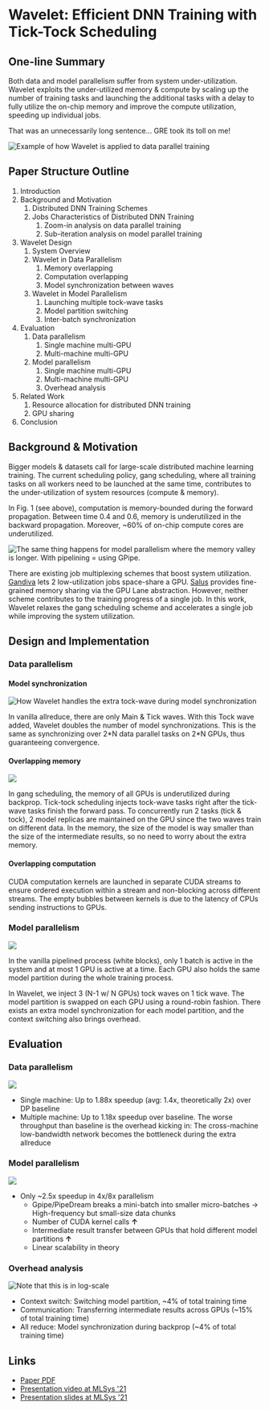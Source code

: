 # Wavelet: Efficient DNN Training with Tick-Tock Scheduling

## One-line Summary

Both data and model parallelism suffer from system under-utilization. Wavelet exploits the under-utilized memory & compute by scaling up the number of training tasks and launching the additional tasks with a delay to fully utilize the on-chip memory and improve the compute utilization, speeding up individual jobs.

That was an unnecessarily long sentence... GRE took its toll on me!

![Example of how Wavelet is applied to data parallel training](../../.gitbook/assets/screen-shot-2021-05-11-at-8.05.32-pm.png)

## Paper Structure Outline

1. Introduction
2. Background and Motivation
   1. Distributed DNN Training Schemes
   2. Jobs Characteristics of Distributed DNN Training
      1. Zoom-in analysis on data parallel training
      2. Sub-iteration analysis on model parallel training
3. Wavelet Design
   1. System Overview
   2. Wavelet in Data Parallelism
      1. Memory overlapping
      2. Computation overlapping
      3. Model synchronization between waves
   3. Wavelet in Model Parallelism
      1. Launching multiple tock-wave tasks
      2. Model partition switching
      3. Inter-batch synchronization
4. Evaluation
   1. Data parallelism
      1. Single machine multi-GPU
      2. Multi-machine multi-GPU
   2. Model parallelism
      1. Single machine multi-GPU
      2. Multi-machine multi-GPU
      3. Overhead analysis
5. Related Work
   1. Resource allocation for distributed DNN training
   2. GPU sharing
6. Conclusion

## Background & Motivation

Bigger models & datasets call for large-scale distributed machine learning training. The current scheduling policy, gang scheduling, where all training tasks on all workers need to be launched at the same time, contributes to the under-utilization of system resources \(compute & memory\).

In Fig. 1 \(see above\), computation is memory-bounded during the forward propagation. Between time 0.4 and 0.6, memory is underutilized in the backward propagation. Moreover, ~60% of on-chip compute cores are underutilized.

![The same thing happens for model parallelism where the memory valley is longer. With pipelining = using GPipe.](../../.gitbook/assets/screen-shot-2021-05-11-at-8.09.48-pm.png)

There are existing job multiplexing schemes that boost system utilization. [Gandiva](gandiva-introspective-cluster-scheduling-for-deep-learning.md) lets 2 low-utilization jobs space-share a GPU. [Salus](salus-fine-grained-gpu-sharing-primitives-for-deep-learning-applications.md) provides fine-grained memory sharing via the GPU Lane abstraction. However, neither scheme contributes to the training progress of a single job. In this work, Wavelet relaxes the gang scheduling scheme and accelerates a single job while improving the system utilization.

## Design and Implementation

### Data parallelism

#### Model synchronization

![How Wavelet handles the extra tock-wave during model synchronization](../../.gitbook/assets/screen-shot-2021-05-11-at-8.18.40-pm.png)

In vanilla allreduce, there are only Main & Tick waves. With this Tock wave added, Wavelet doubles the number of model synchronizations. This is the same as synchronizing over 2\*N data parallel tasks on 2\*N GPUs, thus guaranteeing convergence.  

#### Overlapping memory

![](../../.gitbook/assets/screen-shot-2021-05-11-at-8.22.16-pm.png)

In gang scheduling, the memory of all GPUs is underutilized during backprop. Tick-tock scheduling injects tock-wave tasks right after the tick-wave tasks finish the forward pass. To concurrently run 2 tasks \(tick & tock\), 2 model replicas are maintained on the GPU since the two waves train on different data. In the memory, the size of the model is way smaller than the size of the intermediate results, so no need to worry about the extra memory.

#### Overlapping computation

CUDA computation kernels are launched in separate CUDA streams to ensure ordered execution within a stream and non-blocking across different streams. The empty bubbles between kernels is due to the latency of CPUs sending instructions to GPUs.

### Model parallelism

![](../../.gitbook/assets/screen-shot-2021-05-11-at-8.27.24-pm.png)

In the vanilla pipelined process \(white blocks\), only 1 batch is active in the system and at most 1 GPU is active at a time. Each GPU also holds the same model partition during the whole training process.

In Wavelet, we inject 3 \(N-1 w/ N GPUs\) tock waves on 1 tick wave. The model partition is swapped on each GPU using a round-robin fashion. There exists an extra model synchronization for each model partition, and the context switching also brings overhead.

## Evaluation

### Data parallelism

![](https://lh4.googleusercontent.com/VsZF6a3W2RzY3BYXFP7kHY7GKpLN-5VyPr01iWp9PiBj0c6iOypabT8VcZ0GCe6P9KqBqUqkhzxi_ssKLUIvzYhONHTu-fGPuilYAt_MKiiqag0o-ffGhyAYYOKh6eM4vydfTl_1O8E)

* Single machine: Up to 1.88x speedup \(avg: 1.4x, theoretically 2x\) over DP baseline
* Multiple machine: Up to 1.18x speedup over baseline. The worse throughput than baseline is the overhead kicking in: The cross-machine low-bandwidth network becomes the bottleneck during the extra allreduce

### Model parallelism

![](https://lh3.googleusercontent.com/cXWkPGS1OhaFhnrv2vvFVuNrTm1ySzDU9JuHMIBS2_x9rLsul1nIJrzYAm8nPEDQa47hHXG2mUmw_U3gTRAoBV1Fnwy_c9LrqDRDkpxOjhqFD_l9E38gbwHVyBJiVfhz99gzTLbJ79k)

* Only ~2.5x speedup in 4x/8x parallelism
  * Gpipe/PipeDream breaks a mini-batch into smaller micro-batches -&gt; High-frequency but small-size data chunks
  * Number of CUDA kernel calls **↑**
  * Intermediate result transfer between GPUs that hold different model partitions **↑**
  * Linear scalability in theory

### Overhead analysis

![Note that this is in log-scale](https://lh3.googleusercontent.com/RTdgfup_rPnHzhgPbMq_1eflWzzhpgvO7W7aSB0pousFIRUQ6cokC8gVYZ5K_wZ_e1mXOxGm7FBnHpGInHYltnTsbtW9aKmZNl6v6k9dYw0_iQ3rwulgMpqn-gXGeqlNKGYe6pmdNRs)

* Context switch: Switching model partition, ~4% of total training time
* Communication: Transferring intermediate results across GPUs \(~15% of total training time\)
* All reduce: Model synchronization during backprop \(~4% of total training time\)

## Links

* [Paper PDF](https://proceedings.mlsys.org/paper/2021/file/c81e728d9d4c2f636f067f89cc14862c-Paper.pdf)
* [Presentation video at MLSys '21](https://mlsys.org/virtual/2021/oral/1586)
* [Presentation slides at MLSys '21](https://mlsys.org/virtual/2021/oral/1586)

